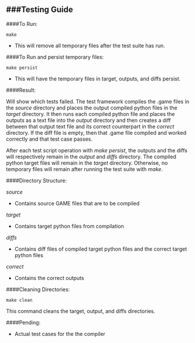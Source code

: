 ###Testing Guide
---
####To Run:

    make

- This will remove all temporary files after the test suite has run.

####To Run and persist temporary files:

    make persist

- This will have the temporary files in target, outputs, and diffs persist.

####Result:

Will show which tests failed. The test framework compiles the .game files in the _source_ directory and places the output compiled python files in the _target_ directory. It then runs each compiled python file and places the outputs as a text file into the _output_ directory and then creates a diff between that output text file and its correct counterpart in the _correct_ directory. If the diff file is empty, then that .game file compiled and worked correctly and that test case passes.

After each test script operation with _make persist_, the outputs and the diffs will respectively remain in the _output_ and _diffs_ directory. The compiled python target files will remain in the _target_ directory. Otherwise, no temporary files will remain after running the test suite with _make_. 

####Directory Structure:

_source_

- Contains source GAME files that are to be compiled

_target_

- Contains target python files from compilation

_diffs_

- Contains diff files of compiled target python files and the correct target python files

_correct_

- Contains the correct outputs

####Cleaning Directories:

    make clean

This command cleans the target, output, and diffs directories.

####Pending:

- Actual test cases for the the compiler
